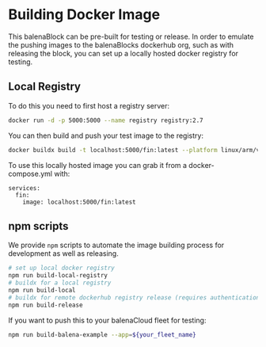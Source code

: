 # Building Docker Image

This balenaBlock can be pre-built for testing or release.
In order to emulate the pushing images to the balenaBlocks dockerhub org, such as with releasing the block, you can set up a locally hosted docker registry for testing.

## Local Registry

To do this you need to first host a registry server:

```bash
docker run -d -p 5000:5000 --name registry registry:2.7
```
You can then build and push your test image to the registry:
```bash
docker buildx build -t localhost:5000/fin:latest --platform linux/arm/v7 --push --file Dockerfile.template .
```
To use this locally hosted image you can grab it from a docker-compose.yml with:
```docker
services:
  fin:
    image: localhost:5000/fin:latest
```

## npm scripts

We provide `npm` scripts to automate the image building process for development as well as releasing.

```bash
# set up local docker registry
npm run build-local-registry
# buildx for a local registry
npm run build-local
# buildx for remote dockerhub registry release (requires authentication with balenablocks org)
npm run build-release
```
If you want to push this to your balenaCloud fleet for testing:
```bash
npm run build-balena-example --app=${your_fleet_name}
```